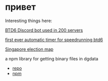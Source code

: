 # привет

Interesting things here:

[BTD6 Discord bot used in 200 servers](https://github.com/hemisemidemipresent/cyberquincy) 

[first ever automatic timer for speedrunning btd6](https://github.com/hemisemidemipresent/Autosplitter-btd6)

[Singapore election map](https://github.com/hemisemidemipresent/sg-election-map)

a npm library for getting binary files in dgdata
- [repo](https://github.com/hemisemidemipresent/dgdata)
- [npm](https://www.npmjs.com/package/node-dgdata)
